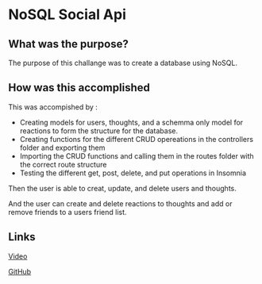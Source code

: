 # NoSQL Social Api 

## What was the purpose?

The purpose of this challange was to create a database using NoSQL.

## How was this accomplished
  This was accompished by :
  
   - Creating models for users, thoughts, and a schemma only model for reactions to form the structure for the database.
   - Creating functions for the different CRUD opereations in the controllers folder and exporting them
   - Importing the CRUD functions and calling them in the routes folder with the correct route structure
   - Testing the different get, post, delete, and put operations in Insomnia
    
   Then the user is able to creat, update, and delete users and thoughts.
   
   And the user can create and delete reactions to thoughts and add or remove friends to a users friend list.
   

## Links

[Video](https://drive.google.com/file/d/1PySiAdRtBKw2_JX13DD_NaWw3jGUKDAl/view?usp=sharing)

[GitHub](https://github.com/Bryson987081/social-api-challenge)
